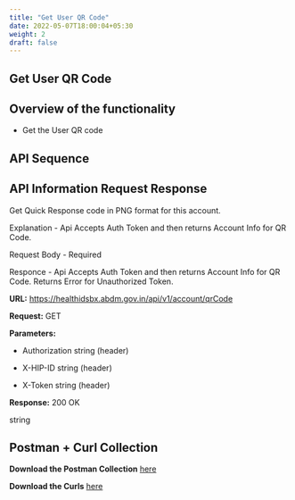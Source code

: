 ```yaml
---
title: "Get User QR Code"
date: 2022-05-07T18:00:04+05:30
weight: 2
draft: false
---
```



## Get User QR Code

## Overview of the functionality 

- Get the User QR code

## API Sequence 



## API Information Request Response 

Get Quick Response code in PNG format for this account.

Explanation - Api Accepts Auth Token and then returns Account Info for QR Code.

Request Body - Required

Responce - Api Accepts Auth Token and then returns Account Info for QR Code. Returns Error for Unauthorized Token.

**URL:** https://healthidsbx.abdm.gov.in/api/v1/account/qrCode

**Request:** GET  

**Parameters:**

- Authorization string (header)

- X-HIP-ID string (header)

- X-Token string (header)



**Response:** 200 OK

string


## Postman + Curl Collection 

**Download the Postman Collection** [here](/abdm-docs/Postman/Get_User_QRCode.json)

**Download the Curls** [here](/abdm-docs/Curls/)
